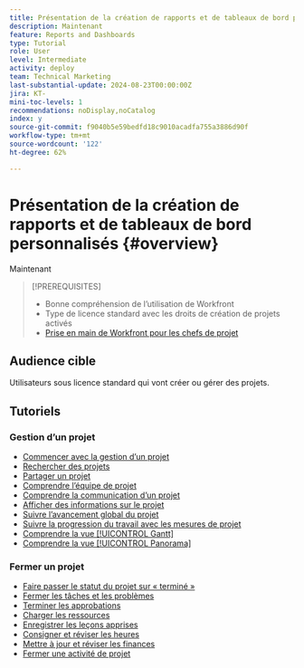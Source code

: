 ```yaml
---
title: Présentation de la création de rapports et de tableaux de bord personnalisés
description: Maintenant
feature: Reports and Dashboards
type: Tutorial
role: User
level: Intermediate
activity: deploy
team: Technical Marketing
last-substantial-update: 2024-08-23T00:00:00Z
jira: KT-
mini-toc-levels: 1
recommendations: noDisplay,noCatalog
index: y
source-git-commit: f9040b5e59bedfd18c9010acadfa755a3886d90f
workflow-type: tm+mt
source-wordcount: '122'
ht-degree: 62%

---
```



# Présentation de la création de rapports et de tableaux de bord personnalisés {#overview}

Maintenant

>[!PREREQUISITES]
>
>* Bonne compréhension de l’utilisation de Workfront
>* Type de licence standard avec les droits de création de projets activés
>* [Prise en main de Workfront pour les chefs de projet ](https://experienceleague.adobe.com/?recommended=Workfront-U-1-2022.1.planners)


## Audience cible

Utilisateurs sous licence standard qui vont créer ou gérer des projets.

## Tutoriels

### Gestion d’un projet

* [Commencer avec la gestion d’un projet](/help/manage-work/projects/getting-started-manage-a-project.md)
* [Rechercher des projets](/help/manage-work/projects/find-projects.md)
* [Partager un projet](/help/manage-work/projects/share-a-project.md)
* [Comprendre l’équipe de projet](/help/manage-work/projects/understand-the-project-team.md)
* [Comprendre la communication d’un projet](/help/manage-work/projects/understand-project-communication.md)
* [Afficher des informations sur le projet](/help/manage-work/projects/view-project-information.md)
* [Suivre l’avancement global du projet](/help/manage-work/projects/track-overall-project-progress.md)
* [Suivre la progression du travail avec les mesures de projet](/help/manage-work/projects/track-work-progress-with-project-metrics.md)
* [Comprendre la vue [!UICONTROL Gantt]](/help/manage-work/projects/understand-the-gantt-view.md)
* [Comprendre la vue [!UICONTROL Panorama]](/help/manage-work/projects/understand-the-board-view.md)


### Fermer un projet

* [Faire passer le statut du projet sur « terminé »](/help/manage-work/projects/change-the-project-status.md)
* [Fermer les tâches et les problèmes](/help/manage-work/close-a-project/close-tasks-and-issues.md)
* [Terminer les approbations](/help/manage-work/close-a-project/complete-approvals.md)
* [Charger les ressources](/help/manage-work/close-a-project/upload-assets.md)
* [Enregistrer les leçons apprises](/help/manage-work/close-a-project/lessons-learned-from-closing-a-project.md)
* [Consigner et réviser les heures](/help/manage-work/close-a-project/log-and-review-hours.md)
* [Mettre à jour et réviser les finances](/help/manage-work/project-finances/update-and-review-finances.md)
* [Fermer une activité de projet](/help/manage-work/close-a-project/close-a-project-activity.md)

